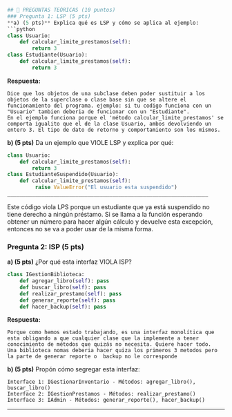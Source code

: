 ```python
## 📝 PREGUNTAS TEÓRICAS (10 puntos)
### Pregunta 1: LSP (5 pts)
**a) (5 pts)** Explica qué es LSP y cómo se aplica al ejemplo:
```python
class Usuario:
    def calcular_limite_prestamos(self):
        return 3
class Estudiante(Usuario):
    def calcular_limite_prestamos(self):
        return 3
```
**Respuesta:**
```
Dice que los objetos de una subclase deben poder sustituir a los objetos de la superclase o clase base sin que se altere el funcionamiento del programa. ejemplo: si tu codigo funciona con un "Usuario" tambien deberia de funcionar con un "Estudiante".
En el ejemplo funciona porque el 'método calcular_limite_prestamos' se comporta igualito que el de la clase Usuario, ambos devolviendo un entero 3. El tipo de dato de retorno y comportamiento son los mismos.
```
**b) (5 pts)** Da un ejemplo que VIOLE LSP y explica por qué:
```python
class Usuario:
    def calcular_limite_prestamos(self):
        return 3
class EstudianteSuspendido(Usuario):
    def calcular_limite_prestamos(self):
         raise ValueError("El usuario esta suspendido") 
_________________________________________________________________
```
Este código viola LPS porque un estudiante que ya está suspendido no tiene derecho a ningún préstamo.
Si se llama a la función esperando obtener un número para hacer algún cálculo y devuelve esta excepción, entonces no se va a poder usar de la misma forma.

### Pregunta 2: ISP (5 pts)
**a) (5 pts)** ¿Por qué esta interfaz VIOLA ISP?
```python
class IGestionBiblioteca:
    def agregar_libro(self): pass
    def buscar_libro(self): pass
    def realizar_prestamo(self): pass
    def generar_reporte(self): pass
    def hacer_backup(self): pass
```
**Respuesta:**
```
Porque como hemos estado trabajando, es una interfaz monolítica que esta obligando a que cualquier clase que la implemente a tener conocimiento de métodos que quizás no necesita. Quiere hacer todo.
Una biblioteca nomas deberia hacer quiza los primeros 3 metodos pero la parte de generar reporte o  backup no le corresponde
```
**b) (5 pts)** Propón cómo segregar esta interfaz:
```
Interface 1: IGestionarInventario - Métodos: agregar_libro(), buscar_libro()
Interface 2: IGestionPrestamos - Métodos: realizar_prestamo()
Interface 3: IAdmin - Métodos: generar_reporte(), hacer_backup()
```
---
```

